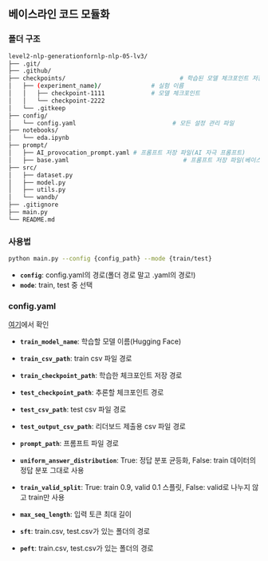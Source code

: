 ## 베이스라인 코드 모듈화

### 폴더 구조
```bash
level2-nlp-generationfornlp-nlp-05-lv3/  
├── .git/  
├── .github/  
├── checkpoints/                                # 학습된 모델 체크포인트 저장 폴더  
│   ├── (experiment_name)/              # 실험 이름  
│   │   ├── checkpoint-1111             # 모델 체크포인트  
│   │   └── checkpoint-2222  
│   └── .gitkeep  
├── config/  
│   └── config.yaml                           # 모든 설정 관리 파일  
├── notebooks/  
│   └── eda.ipynb  
├── prompt/  
│   ├── AI_provocation_prompt.yaml # 프롬프트 저장 파일(AI 자극 프롬프트)  
│   ├── base.yaml                                # 프롬프트 저장 파일(베이스라인 코드 프롬프트)  
├── src/  
│   ├── dataset.py  
│   ├── model.py  
│   ├── utils.py  
│   └── wandb/  
├── .gitignore  
├── main.py  
└── README.md  
```

### 사용법
```bash
python main.py --config {config_path} --mode {train/test}
```
- **`config`**: config.yaml의 경로(폴더 경로 말고 .yaml의 경로!)  
- **`mode`**: train, test 중 선택  

### config.yaml  
[여기](./config/config.yaml)에서 확인
- **`train_model_name`**: 학습할 모델 이름(Hugging Face)
- **`train_csv_path`**: train csv 파일 경로
- **`train_checkpoint_path`**: 학습한 체크포인트 저장 경로 

- **`test_checkpoint_path`**: 추론할 체크포인트 경로  
- **`test_csv_path`**: test csv 파일 경로
- **`test_output_csv_path`**: 리더보드 제출용 csv 파일 경로

- **`prompt_path`**: 프롬프트 파일 경로
- **`uniform_answer_distribution`**: True: 정답 분포 균등화, False: train 데이터의 정답 분포 그대로 사용
- **`train_valid_split`**: True: train 0.9, valid 0.1 스플릿, False: valid로 나누지 않고 train만 사용

- **`max_seq_length`**: 입력 토큰 최대 길이

- **`sft`**: train.csv, test.csv가 있는 폴더의 경로  
- **`peft`**: train.csv, test.csv가 있는 폴더의 경로  
